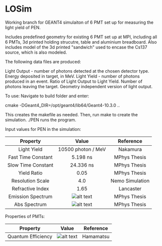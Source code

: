 # LOSim

Working branch for GEANT4 simulaiton of 6 PMT set up for measuring the light yield of PEN.

Includes predefined geometry for existing 6 PMT set up at MPI, including all 6 PMTs, 3d printed holding strucutre, table and aluminium breadboard.
Also includes model of the 3d printed "sandwich" used to encase the Cs137 source, which is also modeled.

The following data files are produced:

Light Output - number of photons detected at the chosen detector type.
Energy deposited in target, in MeV.
Light Yield - number of photons produced in an event.
Ratio of Light Output to Light Yield.
Number of photons leaving the target. Geometry independent version of light output.

To use: Navigate to build folder and enter:

cmake -DGeant4_DIR=/opt/geant4/lib64/Geant4-10.3.0 ..

This creates the makefile as needed. Then, run make to create the simulation. ./PEN runs the program.

Input values for PEN in the simulation:

| Property | Value | Reference |
|:--------:|:-----:|:---------:|
|Light Yield|10500 photon / MeV|Nakamura|
|Fast Time Constant| 5.198 ns | MPhys Thesis|
|Slow Time Constant| 24.336 ns | MPhys Thesis|
|Yield Ratio|0.05| MPhys Thesis|
|Resolution Scale | 4.0 | Nemo Simulation|
|Refractive Index | 1.65 | Lancaster|
|Emission Spectrum |![alt text](https://github.com/ConnorHayward/PENSimulation/blob/PMTSimulation/input_files/images/pen_ems.png "Emission Spectrum") | MPhys Thesis|
|Abs Spectrum | ![alt text](https://github.com/ConnorHayward/PENSimulation/blob/PMTSimulation/input_files/images/pen_abs.png "Absorption Spectrum") | MPhys Thesis|

Properties of PMTs:

| Property | Value | Reference |
|:--------:|:-----:|:---------:|
|Quantum Efficiency|![alt text](https://github.com/ConnorHayward/PENSimulation/blob/PMTSimulation/input_files/images/pmt_qe.png "QE Spectrum") |Hamamatsu|




